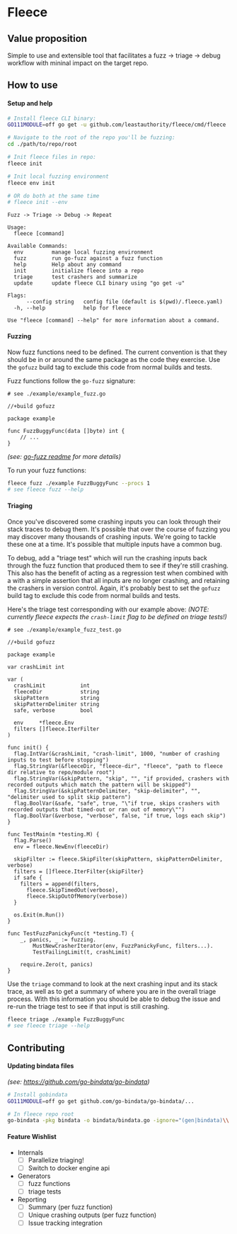 # Fleece
## Value proposition
Simple to use and extensible tool that facilitates a fuzz -> triage -> debug workflow with mininal impact on the target repo.

## How to use
#### Setup and help
```bash
# Install fleece CLI binary:
GO111MODULE=off go get -u github.com/leastauthority/fleece/cmd/fleece

# Navigate to the root of the repo you'll be fuzzing:
cd ./path/to/repo/root

# Init fleece files in repo:
fleece init

# Init local fuzzing environment
fleece env init

# OR do both at the same time
# fleece init --env
```
```
Fuzz -> Triage -> Debug -> Repeat

Usage:
  fleece [command]

Available Commands:
  env         manage local fuzzing environment
  fuzz        run go-fuzz against a fuzz function
  help        Help about any command
  init        initialize fleece into a repo
  triage      test crashers and summarize
  update      update fleece CLI binary using "go get -u"

Flags:
      --config string   config file (default is $(pwd)/.fleece.yaml)
  -h, --help            help for fleece

Use "fleece [command] --help" for more information about a command.
```

#### Fuzzing
Now fuzz functions need to be defined.
The current convention is that they should be in or around the same package as the code they exercise.
Use the `gofuzz` build tag to exclude this code from normal builds and tests.

Fuzz functions follow the `go-fuzz` signature:
```golang
# see ./example/example_fuzz.go

//+build gofuzz

package example

func FuzzBuggyFunc(data []byte) int {
    // ...
}
```
_(see: [go-fuzz readme](https://github.com/dvyukov/go-fuzz/blob/master/README.md) for more details)_

To run your fuzz functions:
```bash
fleece fuzz ./example FuzzBuggyFunc --procs 1
# see fleece fuzz --help
```

#### Triaging
Once you've discovered some crashing inputs you can look through their stack traces to debug them.
It's possible that over the course of fuzzing you may discover many thousands of crashing inputs.
We're going to tackle these one at a time.
It's possible that multiple inputs have a common bug.

To debug, add a "triage test" which will run the crashing inputs back through the fuzz function that produced them to see if they're still crashing.
This also has the benefit of acting as a regression test when combined with a with a simple assertion that all inputs are no longer crashing, and retaining the crashers in version control.
Again, it's probably best to set the `gofuzz` build tag to exclude this code from normal builds and tests.

Here's the triage test corresponding with our example above:
_(NOTE: currently fleece expects the `crash-limit` flag to be defined on triage tests!)_
```golang
# see ./example/example_fuzz_test.go

//+build gofuzz

package example

var crashLimit int

var (
  crashLimit           int
  fleeceDir            string
  skipPattern          string
  skipPatternDelimiter string
  safe, verbose        bool

  env     *fleece.Env
  filters []fleece.IterFilter
)

func init() {
  flag.IntVar(&crashLimit, "crash-limit", 1000, "number of crashing inputs to test before stopping")
  flag.StringVar(&fleeceDir, "fleece-dir", "fleece", "path to fleece dir relative to repo/module root")
  flag.StringVar(&skipPattern, "skip", "", "if provided, crashers with recorded outputs which match the pattern will be skipped")
  flag.StringVar(&skipPatternDelimiter, "skip-delimiter", "", "delimiter used to split skip pattern")
  flag.BoolVar(&safe, "safe", true, "\"if true, skips crashers with recorded outputs that timed-out or ran out of memory\"")
  flag.BoolVar(&verbose, "verbose", false, "if true, logs each skip")
}

func TestMain(m *testing.M) {
  flag.Parse()
  env = fleece.NewEnv(fleeceDir)

  skipFilter := fleece.SkipFilter(skipPattern, skipPatternDelimiter, verbose)
  filters = []fleece.IterFilter{skipFilter}
  if safe {
    filters = append(filters,
      fleece.SkipTimedOut(verbose),
      fleece.SkipOutOfMemory(verbose))
  }

  os.Exit(m.Run())
}

func TestFuzzPanickyFunc(t *testing.T) {
	_, panics, _ := fuzzing.
		MustNewCrasherIterator(env, FuzzPanickyFunc, filters...).
		TestFailingLimit(t, crashLimit)

	require.Zero(t, panics)
}
```

Use the `triage` command to look at the next crashing input and its stack trace, as well as to get a summary of where you are in the overall triage process.
With this information you should be able to debug the issue and re-run the triage test to see if that input is still crashing.
```bash
fleece triage ./example FuzzBuggyFunc
# see fleece triage --help
```

## Contributing
#### Updating bindata files

_(see: https://github.com/go-bindata/go-bindata)_
```bash
# Install gobindata
GO111MODULE=off go get github.com/go-bindata/go-bindata/...

# In fleece repo root
go-bindata -pkg bindata -o bindata/bindata.go -ignore="(gen|bindata)\\.go" -prefix=bindata ./bindata/...
```


#### Feature Wishlist
- Internals
  + [ ] Parallelize triaging!
  + [ ] Switch to docker engine api
- Generators
  + [ ] fuzz functions
  + [ ] triage tests
- Reporting
  + [ ] Summary (per fuzz function)
  + [ ] Unique crashing outputs (per fuzz function)
  + [ ] Issue tracking integration
